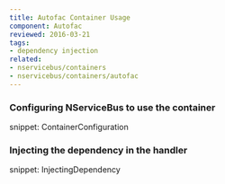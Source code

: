 ```yaml
---
title: Autofac Container Usage
component: Autofac
reviewed: 2016-03-21
tags:
- dependency injection
related:
- nservicebus/containers
- nservicebus/containers/autofac
---
```


### Configuring NServiceBus to use the container

snippet: ContainerConfiguration


### Injecting the dependency in the handler

snippet: InjectingDependency